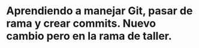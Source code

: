 # Aprendiendo a manejar Git, pasar de rama y crear commits. Nuevo cambio pero en la rama de taller. 
